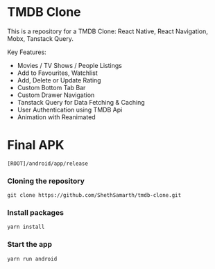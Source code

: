 # TMDB Clone

This is a repository for a TMDB Clone: React Native, React Navigation, Mobx, Tanstack Query.

Key Features:

- Movies / TV Shows / People Listings
- Add to Favourites, Watchlist
- Add, Delete or Update Rating
- Custom Bottom Tab Bar
- Custom Drawer Navigation
- Tanstack Query for Data Fetching & Caching
- User Authentication using TMDB Api
- Animation with Reanimated

# Final APK

```shell
[ROOT]/android/app/release
```

### Cloning the repository

```shell
git clone https://github.com/ShethSamarth/tmdb-clone.git
```

### Install packages

```shell
yarn install
```

### Start the app

```shell
yarn run android
```
